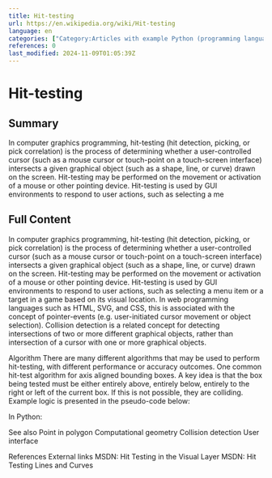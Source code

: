 ```yaml
---
title: Hit-testing
url: https://en.wikipedia.org/wiki/Hit-testing
language: en
categories: ["Category:Articles with example Python (programming language) code", "Category:Computer graphics", "Category:User interfaces", "Category:Video game development"]
references: 0
last_modified: 2024-11-09T01:05:39Z
---
```


# Hit-testing

## Summary

In computer graphics programming, hit-testing (hit detection, picking, or pick correlation) is the process of determining whether a user-controlled cursor (such as a mouse cursor or touch-point on a touch-screen interface) intersects a given graphical object (such as a shape, line, or curve) drawn on the screen. Hit-testing may be performed on the movement or activation of a mouse or other pointing device.
Hit-testing is used by GUI environments to respond to user actions, such as selecting a me

## Full Content

In computer graphics programming, hit-testing (hit detection, picking, or pick correlation) is the process of determining whether a user-controlled cursor (such as a mouse cursor or touch-point on a touch-screen interface) intersects a given graphical object (such as a shape, line, or curve) drawn on the screen. Hit-testing may be performed on the movement or activation of a mouse or other pointing device.
Hit-testing is used by GUI environments to respond to user actions, such as selecting a menu item or a target in a game based on its visual location. In web programming languages such as HTML, SVG, and CSS, this is associated with the concept of pointer-events (e.g. user-initiated cursor movement or object selection).
Collision detection is a related concept for detecting intersections of two or more different graphical objects, rather than intersection of a cursor with one or more graphical objects.

Algorithm
There are many different algorithms that may be used to perform hit-testing, with different performance or accuracy outcomes. One common hit-test algorithm for axis aligned bounding boxes. A key idea is that the box being tested must be either entirely above, entirely below, entirely to the right or left of the current box.  If this is not possible, they are colliding.  Example logic is presented in the pseudo-code below:

In Python:

See also
Point in polygon
Computational geometry
Collision detection
User interface

References
External links
MSDN: Hit Testing in the Visual Layer
MSDN: Hit Testing Lines and Curves
